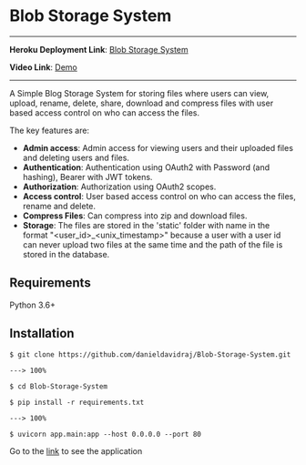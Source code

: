 # Blob Storage System

---

**Heroku Deployment Link**: <a href="https://blob-storage-system.herokuapp.com" target="_blank">Blob Storage System</a>

**Video Link**: <a href="https://drive.google.com/file/d/11MFr6Ak-YDwWyU3sGQNvewX-mKkmSWmG/view?usp=sharing" target="_blank">Demo</a>

---

A Simple Blog Storage System for storing files where users can view, upload, rename, delete, share, download and compress files with user based access control on who can access the files.

The key features are:

* **Admin access**: Admin access for viewing users and their uploaded files and deleting users and files.
* **Authentication**: Authentication using OAuth2 with Password (and hashing), Bearer with JWT tokens.
* **Authorization**: Authorization using OAuth2 scopes.
* **Access control**: User based access control on who can access the files, rename and delete.
* **Compress Files**: Can compress into zip and download files.
* **Storage**: The files are stored in the 'static' folder with name in the format "<user_id>_<unix_timestamp>" because a user with a user id can never upload two files at the same time and the path of the file is stored in the database.


## Requirements

Python 3.6+

## Installation

```console
$ git clone https://github.com/danieldavidraj/Blob-Storage-System.git

---> 100%
```
```console
$ cd Blob-Storage-System
```
```console
$ pip install -r requirements.txt

---> 100%
```
```console
$ uvicorn app.main:app --host 0.0.0.0 --port 80
```
Go to the <a href="http://localhost" target="_blank">link</a> to see the application